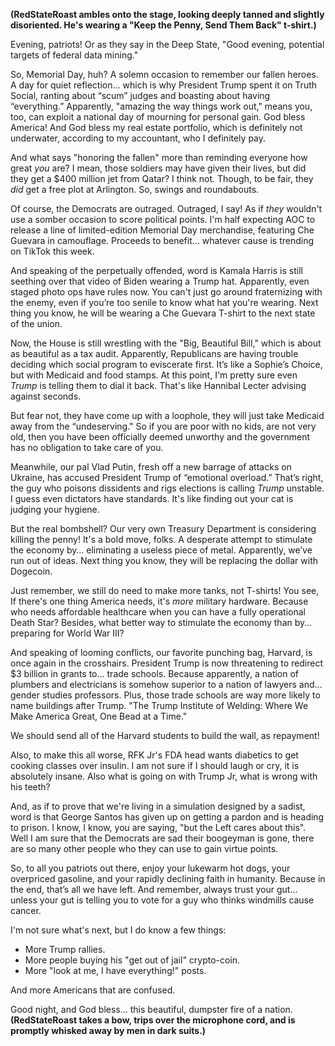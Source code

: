 **(RedStateRoast ambles onto the stage, looking deeply tanned and slightly disoriented. He's wearing a "Keep the Penny, Send Them Back" t-shirt.)**

Evening, patriots! Or as they say in the Deep State, "Good evening, potential targets of federal data mining."

So, Memorial Day, huh? A solemn occasion to remember our fallen heroes. A day for quiet reflection… which is why President Trump spent it on Truth Social, ranting about “scum” judges and boasting about having “everything.” Apparently, "amazing the way things work out," means you, too, can exploit a national day of mourning for personal gain. God bless America! And God bless my real estate portfolio, which is definitely not underwater, according to my accountant, who I definitely pay.

And what says "honoring the fallen" more than reminding everyone how great *you* are? I mean, those soldiers may have given their lives, but did they get a $400 million jet from Qatar? I think not. Though, to be fair, they *did* get a free plot at Arlington. So, swings and roundabouts.

Of course, the Democrats are outraged. Outraged, I say! As if *they* wouldn't use a somber occasion to score political points. I'm half expecting AOC to release a line of limited-edition Memorial Day merchandise, featuring Che Guevara in camouflage. Proceeds to benefit… whatever cause is trending on TikTok this week.

And speaking of the perpetually offended, word is Kamala Harris is still seething over that video of Biden wearing a Trump hat. Apparently, even staged photo ops have rules now. You can't just go around fraternizing with the enemy, even if you’re too senile to know what hat you're wearing. Next thing you know, he will be wearing a Che Guevara T-shirt to the next state of the union.

Now, the House is still wrestling with the "Big, Beautiful Bill," which is about as beautiful as a tax audit. Apparently, Republicans are having trouble deciding which social program to eviscerate first. It’s like a Sophie’s Choice, but with Medicaid and food stamps. At this point, I'm pretty sure even *Trump* is telling them to dial it back. That's like Hannibal Lecter advising against seconds.

But fear not, they have come up with a loophole, they will just take Medicaid away from the “undeserving." So if you are poor with no kids, are not very old, then you have been officially deemed unworthy and the government has no obligation to take care of you.

Meanwhile, our pal Vlad Putin, fresh off a new barrage of attacks on Ukraine, has accused President Trump of “emotional overload.” That’s right, the guy who poisons dissidents and rigs elections is calling *Trump* unstable. I guess even dictators have standards. It's like finding out your cat is judging your hygiene.

But the real bombshell? Our very own Treasury Department is considering killing the penny! It's a bold move, folks. A desperate attempt to stimulate the economy by… eliminating a useless piece of metal. Apparently, we’ve run out of ideas. Next thing you know, they will be replacing the dollar with Dogecoin.

Just remember, we still do need to make more tanks, not T-shirts! You see, If there's one thing America needs, it's *more* military hardware. Because who needs affordable healthcare when you can have a fully operational Death Star? Besides, what better way to stimulate the economy than by… preparing for World War III?

And speaking of looming conflicts, our favorite punching bag, Harvard, is once again in the crosshairs. President Trump is now threatening to redirect $3 billion in grants to… trade schools. Because apparently, a nation of plumbers and electricians is somehow superior to a nation of lawyers and… gender studies professors. Plus, those trade schools are way more likely to name buildings after Trump. "The Trump Institute of Welding: Where We Make America Great, One Bead at a Time."

We should send all of the Harvard students to build the wall, as repayment!

Also, to make this all worse, RFK Jr's FDA head wants diabetics to get cooking classes over insulin. I am not sure if I should laugh or cry, it is absolutely insane. Also what is going on with Trump Jr, what is wrong with his teeth?

And, as if to prove that we're living in a simulation designed by a sadist, word is that George Santos has given up on getting a pardon and is heading to prison. I know, I know, you are saying, "but the Left cares about this". Well I am sure that the Democrats are sad their boogeyman is gone, there are so many other people who they can use to gain virtue points.

So, to all you patriots out there, enjoy your lukewarm hot dogs, your overpriced gasoline, and your rapidly declining faith in humanity. Because in the end, that’s all we have left. And remember, always trust your gut… unless your gut is telling you to vote for a guy who thinks windmills cause cancer.

I'm not sure what's next, but I do know a few things:
- More Trump rallies.
- More people buying his "get out of jail" crypto-coin.
- More "look at me, I have everything!" posts.

And more Americans that are confused.

Good night, and God bless… this beautiful, dumpster fire of a nation.
**(RedStateRoast takes a bow, trips over the microphone cord, and is promptly whisked away by men in dark suits.)**